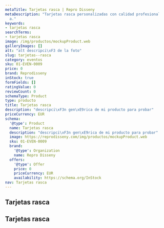 ```yaml
---
metaTitle: Tarjetas rasca | Repro Disseny
metaDescription: "Tarjetas rasca personalizadas con calidad profesional en Catalu\xF1\
  a."
keywords:
- tarjetas rasca
searchTerms:
- tarjetas rasca
image: /img/productos/mockupProduct.web
galleryImages: []
alt: "alt descripci\xF3 de la foto"
slug: tarjetas--rasca
category: eventos
sku: 01-EVEN-0009
price: 0
brand: Reprodisseny
inStock: true
formFields: []
ratingValue: 0
reviewCount: 0
schemaType: Product
type: producto
title: Tarjetas rasca
description: "descripci\xF3n gen\xE9rica de mi producto para probar"
priceCurrency: EUR
schema:
  '@type': Product
  name: Tarjetas rasca
  description: "descripci\xF3n gen\xE9rica de mi producto para probar"
  image: https://reprodisseny.com/img/productos/mockupProduct.web
  sku: 01-EVEN-0009
  brand:
    '@type': Organization
    name: Repro Disseny
  offers:
    '@type': Offer
    price: 0
    priceCurrency: EUR
    availability: https://schema.org/InStock
nav: Tarjetas rasca
---
```


## Tarjetas rasca

## Tarjetas rasca
